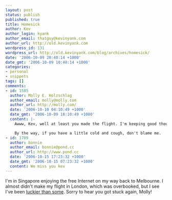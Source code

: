 ```yaml
---
layout: post
status: publish
published: true
title: Homesick
author: Kev
author_login: kyank
author_email: thatguy@kevinyank.com
author_url: http://old.kevinyank.com
wordpress_id: 131
wordpress_url: http://old.kevinyank.com/blog/archives/homesick/
date: '2006-10-09 20:40:14 +1000'
date_gmt: '2006-10-09 10:40:14 +1000'
categories:
- personal
- snippets
tags: []
comments:
- id: 1585
  author: Molly E. Holzschlag
  author_email: molly@molly.com
  author_url: http://molly.com/
  date: '2006-10-10 04:10:49 +1000'
  date_gmt: '2006-10-09 18:10:49 +1000'
  content: |-
    Awww, Kev, well at least you made the flight. I'm keeping good thoughts that your return trip home has been smooth. Hopefully, you'll have a few days to sleep it off, too.

    By the way, if you have a little cold and cough, don't blame me.
- id: 1709
  author: bonnie
  author_email: bonnie@pond.cc
  author_url: http://www.pond.cc
  date: '2006-10-15 17:23:32 +1000'
  date_gmt: '2006-10-15 07:23:32 +1000'
  content: We miss you kev
---
```

<p>I'm in Singapore enjoying the free Internet on my way back to Melbourne. I almost didn't make my flight in London, which was overbooked, but I see I've been <a href="http://www.molly.com/2006/10/08/somewhere-outside-london/">luckier than some</a>. Sorry to hear you got stuck again, Molly!</p>
